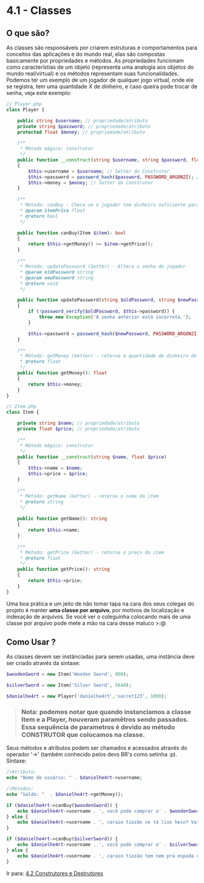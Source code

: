 # 4.1 - Classes

## O que são?

As classes são responsáveis por criarem estruturas e comportamentos para conceitos das aplicações e do mundo real, elas são compostas basicamente por propriedades e métodos. As propriedades funcionam como característias de um objeto (representa uma analogia aos objetos do mundo real/virtual) e os métodos representam suas funcionalidades. Podemos ter um exemplo de um jogador de qualquer jogo virtual, onde ele se registra, tem uma quantidade X de dinheiro, e caso queira pode trocar de senha, veja este exemplo:

```php
// Player.php
class Player {

    public string $username; // propriedade/atributo
    private string $password; // propriedade/atributo
    protected float $money; // propriedade/atributo

    /**
     * Método mágico: construtor
     */
    public function __construct(string $username, string $password, float $money)
    {
        $this->username = $username; // Setter do Construtor
        $this->password = password_hash($password, PASSWORD_ARGON2I); // Setter do Construtor
        $this->money = $money; // Setter do Construtor
    }

    /**
     * Metodo: canBuy - Checa se o jogador tem dinheiro suficiente para comprar um item
     * @param itemPrice float
     * @return bool 
     */

    public function canBuy(Item $item): bool 
    {
        return $this->getMoney() >= $item->getPrice();
    }

    /**
     * Metodo: updatePassword (Setter) - Altera a senha do jogador
     * @param oldPassword string
     * @param newPassword string
     * @return void 
     */

    public function updatePassword(string $oldPassword, string $newPassword): void
    {
        if (!password_verify($oldPassword, $this->password)) {
            throw new Exception('A senha anterior está incorreta.');
        }

        $this->password = password_hash($newPassword, PASSWORD_ARGON2I);
    }

    /**
     * Método: getMoney (Getter) - retorna a quantidade de dinheiro do jogador
     * @return float
     */
    public function getMoney(): float 
    {
        return $this->money;
    }
}
```

```php
// Item.php
class Item {

    private string $name; // propriedade/atributo
    private float $price; // propriedade/atributo

    /**
     * Método mágico: construtor
     */
    public function __construct(string $name, float $price)
    {
        $this->name = $name;
        $this->price = $price;
    }

    /**
     * Método: getName (Getter) - retorna o nome do item
     * @return string
     */
    
    public function getName(): string
    {
        return $this->name;
    }

    /**
     * Método: getPrice (Getter) - retorna o preço do item
     * @return float
     */
    public function getPrice(): string 
    {
        return $this->price;
    }
}
```

Uma boa prática e um jeito de não tomar tapa na cara dos seus colegas do projeto é manter 
**uma classe por arquivo**, por motivos de localização e indexação de arquivos. Se você ver o coleguinha
colocando mais de uma classe por arquivo pode mete a mão na cara desse maluco >:@

## Como Usar ?

As classes devem ser instânciadas para serem usadas, uma instância deve ser criado através da sintaxe:

```php
$woodenSword = new Item('Wooden Sword', 800);

$silverSword = new Item('Silver Sword', 5640);

$danielhe4rt = new Player('danielhe4rt','secret123', 1000);
```


> ### Nota: podemos notar que quando instanciamos a classe Item e a Player, houveram paramêtros sendo passados. Essa sequência de parametros é devido ao método CONSTRUTOR que colocamos na classe. 

Seus métodos e atributos podem ser chamados e acessados através do operador '->' (também conhecido pelos devs BR's como setinha :p).
Sintaxe:

```php
//Atributo:
echo "Nome de usuário: " . $danielhe4rt->username;

//Métodos:
echo "Saldo: "  . $danielhe4rt->getMoney();

if ($danielhe4rt->canBuy($woodenSword)) {
    echo $danielhe4rt->username . ', você pode comprar a' . $woodenSword->name . '!';
} else {
    echo $danielhe4rt->username . ', caraio tiozão ce tá liso hein? Vai ter como comprar a ' . $woodenSword->name . ' não!';
}

if ($danielhe4rt->canBuy($silverSword)) {
    echo $danielhe4rt->username . ', você pode comprar a' . $silverSword->name . '!';
} else {
    echo $danielhe4rt->username . ', caraio tiozão tem nem pra espada de madeira e quer a ' . $silverSword->name . ' num fode né!';
}
```

Ir para: [4.2 Construtores e Destrutores](2-Construtores-e-destrutores.md)
